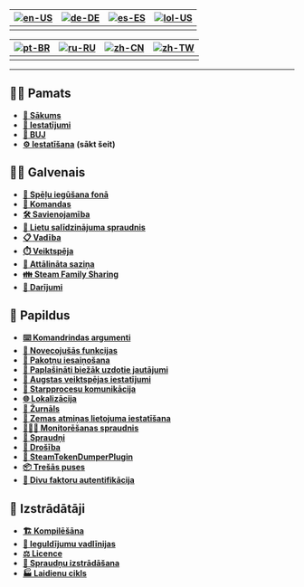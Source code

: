 | [![en-US](https://raw.githubusercontent.com/JustArchiNET/ArchiSteamFarm/refs/heads/main/resources/flags/en-US.png)](https://github.com/JustArchiNET/ArchiSteamFarm/wiki/Home) | [![de-DE](https://raw.githubusercontent.com/JustArchiNET/ArchiSteamFarm/refs/heads/main/resources/flags/de-DE.png)](https://github.com/JustArchiNET/ArchiSteamFarm/wiki/Home-de-DE) | [![es-ES](https://raw.githubusercontent.com/JustArchiNET/ArchiSteamFarm/refs/heads/main/resources/flags/es-ES.png)](https://github.com/JustArchiNET/ArchiSteamFarm/wiki/Home-es-ES) | [![lol-US](https://raw.githubusercontent.com/JustArchiNET/ArchiSteamFarm/refs/heads/main/resources/flags/lol-US.png)](https://github.com/JustArchiNET/ArchiSteamFarm/wiki/Home-lol-US) |
| ----------------------------------------------------------------------------------------------------------------------------------------------------------------------------- | ----------------------------------------------------------------------------------------------------------------------------------------------------------------------------------- | ----------------------------------------------------------------------------------------------------------------------------------------------------------------------------------- | -------------------------------------------------------------------------------------------------------------------------------------------------------------------------------------- |
|                                                                                                                                                                               |                                                                                                                                                                                     |                                                                                                                                                                                     |                                                                                                                                                                                        |

| [![pt-BR](https://raw.githubusercontent.com/JustArchiNET/ArchiSteamFarm/refs/heads/main/resources/flags/pt-BR.png)](https://github.com/JustArchiNET/ArchiSteamFarm/wiki/Home-pt-BR) | [![ru-RU](https://raw.githubusercontent.com/JustArchiNET/ArchiSteamFarm/refs/heads/main/resources/flags/ru-RU.png)](https://github.com/JustArchiNET/ArchiSteamFarm/wiki/Home-ru-RU) | [![zh-CN](https://raw.githubusercontent.com/JustArchiNET/ArchiSteamFarm/refs/heads/main/resources/flags/zh-CN.png)](https://github.com/JustArchiNET/ArchiSteamFarm/wiki/Home-zh-CN) | [![zh-TW](https://raw.githubusercontent.com/JustArchiNET/ArchiSteamFarm/refs/heads/main/resources/flags/zh-TW.png)](https://github.com/JustArchiNET/ArchiSteamFarm/wiki/Home-zh-TW) |
| ----------------------------------------------------------------------------------------------------------------------------------------------------------------------------------- | ----------------------------------------------------------------------------------------------------------------------------------------------------------------------------------- | ----------------------------------------------------------------------------------------------------------------------------------------------------------------------------------- | ----------------------------------------------------------------------------------------------------------------------------------------------------------------------------------- |
|                                                                                                                                                                                     |                                                                                                                                                                                     |                                                                                                                                                                                     |                                                                                                                                                                                     |

***

## 👨‍🏫 Pamats

* **[🏡 Sākums](https://github.com/JustArchiNET/ArchiSteamFarm/wiki/Home)**
* **[🔧 Iestatījumi](https://github.com/JustArchiNET/ArchiSteamFarm/wiki/Configuration)**
* **[💬 BUJ](https://github.com/JustArchiNET/ArchiSteamFarm/wiki/FAQ)**
* **[⚙️ Iestatīšana](https://github.com/JustArchiNET/ArchiSteamFarm/wiki/Setting-up)** **(sākt šeit)**


## 👨‍🎓️ Galvenais

* **[👥 Spēļu iegūšana fonā](https://github.com/JustArchiNET/ArchiSteamFarm/wiki/Background-games-redeemer)**
* **[📢 Komandas](https://github.com/JustArchiNET/ArchiSteamFarm/wiki/Commands)**
* **[🛠️ Savienojamība](https://github.com/JustArchiNET/ArchiSteamFarm/wiki/Compatibility)**
* **[🧩 Lietu salīdzinājuma spraudnis](https://github.com/JustArchiNET/ArchiSteamFarm/wiki/ItemsMatcherPlugin)**
* **[📋 Vadība](https://github.com/JustArchiNET/ArchiSteamFarm/wiki/Management)**
* **[⏱️ Veiktspēja](https://github.com/JustArchiNET/ArchiSteamFarm/wiki/Performance)**
* **[📡 Attālināta saziņa](https://github.com/JustArchiNET/ArchiSteamFarm/wiki/Remote-communication)**
* **[👪 Steam Family Sharing](https://github.com/JustArchiNET/ArchiSteamFarm/wiki/Steam-Family-Sharing)**
* **[🔄 Darījumi](https://github.com/JustArchiNET/ArchiSteamFarm/wiki/Trading)**


## 🧙 Papildus

* **[⌨️ Komandrindas argumenti](https://github.com/JustArchiNET/ArchiSteamFarm/wiki/Command-line-arguments)**
* **[🚧 Novecojušās funkcijas](https://github.com/JustArchiNET/ArchiSteamFarm/wiki/Deprecation)**
* **[🐳 Pakotņu iesaiņošana](https://github.com/JustArchiNET/ArchiSteamFarm/wiki/Docker)**
* **[🤔 Paplašināti biežāk uzdotie jautājumi](https://github.com/JustArchiNET/ArchiSteamFarm/wiki/Extended-FAQ)**
* **[🚀 Augstas veiktspējas iestatījumi](https://github.com/JustArchiNET/ArchiSteamFarm/wiki/High-performance-setup)**
* **[🔗 Starpprocesu komunikācija](https://github.com/JustArchiNET/ArchiSteamFarm/wiki/IPC)**
* **[🌐 Lokalizācija](https://github.com/JustArchiNET/ArchiSteamFarm/wiki/Localization)**
* **[📝 Žurnāls](https://github.com/JustArchiNET/ArchiSteamFarm/wiki/Logging)**
* **[💾 Zemas atmiņas lietojuma iestatīšana](https://github.com/JustArchiNET/ArchiSteamFarm/wiki/Low-memory-setup)**
* **[🕵🏼‍♂️ Monitorēšanas spraudnis](https://github.com/JustArchiNET/ArchiSteamFarm/wiki/MonitoringPlugin)**
* **[🔌 Spraudņi](https://github.com/JustArchiNET/ArchiSteamFarm/wiki/Plugins)**
* **[🔐 Drošība](https://github.com/JustArchiNET/ArchiSteamFarm/wiki/Security)**
* **[🧩 SteamTokenDumperPlugin](https://github.com/JustArchiNET/ArchiSteamFarm/wiki/SteamTokenDumperPlugin)**
* **[📦 Trešās puses](https://github.com/JustArchiNET/ArchiSteamFarm/wiki/Third-party)**
* **[📵 Divu faktoru autentifikācija](https://github.com/JustArchiNET/ArchiSteamFarm/wiki/Two-factor-authentication)**


## 👷 Izstrādātāji

* **[🏗️ Kompilēšāna](https://github.com/JustArchiNET/ArchiSteamFarm/wiki/Compilation)**
* **[🤝 Ieguldījumu vadlīnijas](https://github.com/JustArchiNET/ArchiSteamFarm/blob/main/.github/CONTRIBUTING.md)**
* **[⚖️ Licence](https://github.com/JustArchiNET/ArchiSteamFarm/wiki/License)**
* **[🥷 Spraudņu izstrādāšana](https://github.com/JustArchiNET/ArchiSteamFarm/wiki/Plugins-development)**
* **[🏭 Laidienu cikls](https://github.com/JustArchiNET/ArchiSteamFarm/wiki/Release-cycle)**
